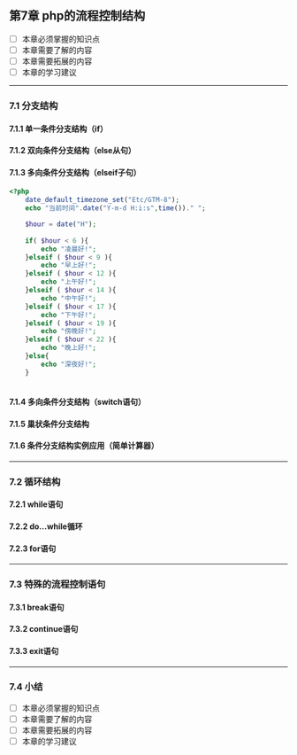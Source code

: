 ## 第7章 php的流程控制结构
- [ ] 本章必须掌握的知识点
- [ ] 本章需要了解的内容
- [ ] 本章需要拓展的内容
- [ ] 本章的学习建议

---

### 7.1 分支结构
#### 7.1.1 单一条件分支结构（if）  
#### 7.1.2 双向条件分支结构（else从句）  
#### 7.1.3 多向条件分支结构（elseif子句）  

```php
<?php
	date_default_timezone_set("Etc/GTM-8");
	echo "当前时间".date("Y-m-d H:i:s",time())." ";

	$hour = date("H");
	
	if( $hour < 6 ){
		echo "凌晨好!";
	}elseif ( $hour < 9 ){
		echo "早上好!";
	}elseif ( $hour < 12 ){
		echo "上午好!";
	}elseif ( $hour < 14 ){
		echo "中午好!";
	}elseif ( $hour < 17 ){
		echo "下午好!";
	}elseif ( $hour < 19 ){
		echo "傍晚好!";
	}elseif ( $hour < 22 ){
		echo "晚上好!";
	}else{
		echo "深夜好!";
	}
	

```


#### 7.1.4 多向条件分支结构（switch语句）  
#### 7.1.5 巢状条件分支结构  
#### 7.1.6 条件分支结构实例应用（简单计算器）



---

### 7.2 循环结构
#### 7.2.1 while语句  
#### 7.2.2 do…while循环  
#### 7.2.3 for语句  

---

### 7.3 特殊的流程控制语句
#### 7.3.1 break语句  
#### 7.3.2 continue语句  
#### 7.3.3 exit语句  

---

### 7.4 小结

- [ ] 本章必须掌握的知识点
- [ ] 本章需要了解的内容
- [ ] 本章需要拓展的内容
- [ ] 本章的学习建议
